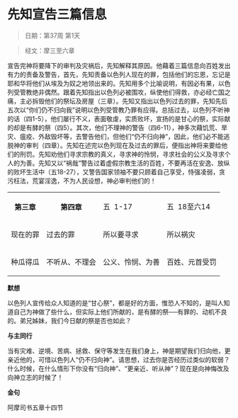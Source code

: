 # 先知宣告三篇信息 

> 日期：第37周 第1天

> 经文：摩三至六章

宣告完神将要降下的审判及灾祸后，先知解释其原因。他藉着三篇信息向百姓发出有力的责备及警告，首先，先知责备以色列人现在的罪，包括他们的忘恩，忘记是耶和华将他们从埃及为奴之地领出来的。先知用多个比喻说明，有因必有果，以色列受管教绝非偶然。跟着先知指出以色列必被围攻，纵使他们得救，亦必经亡国之痛，主必拆毁他们的祭坛及房屋（三章）。先知又指出以色列过去的罪，先知先后五次以“你们仍不归向我”说明以色列受管教乃罪有应得。总括过去，以色列不听神的话（四1-5），他们屡行不义，表面敬虔，实质败坏，宣扬的是甘心的祭，实际献的却是有酵的祭（四5）。其次，他们不理神的警告（四6-11），神多次藉饥荒、旱灾、瘟疫、外敌毁坏等，去警告他们，但他们“仍不归向神”，因此，他们必不能逃脱神的审判（四章）。先知在述完以色列现在及过去的罪后，便指出神将来要给他们的刑罚。先知劝他们寻求宗教的真义，寻求神的怜悯，寻求社会的公义及寻求个人的为善。先知又以“祸哉”警告过着虚假宗教生活的百姓，不要再活在安逸、放纵的败坏生活中（五18-27），又警告国家领袖不要只顾着自己享受，恃强凌弱，贪污枉法，荒宴淫逸，不为人民设想，神必审判他们的！

<table>
 <tbody>
  <tr>
   <th><p>第三章</p></th>
   <th><p>第四章</p></th>
   <td><p>五&nbsp;&nbsp;1-17</p></td>
   <td><p>五&nbsp;&nbsp;18至六14</p></td>
  </tr>
  <tr>
   <td><p>现在的罪</p></td>
   <td><p>过去的罪</p></td>
   <td><p>所以要寻求</p></td>
   <td><p>所以祸灾</p></td>
  </tr>
  <tr>
   <td><p>种瓜得瓜</p></td>
   <td><p>不听从、不理会</p></td>
   <td><p>公义、怜悯、为善</p></td>
   <td><p>百姓、元首受罚</p></td>
  </tr>
 </tbody>
</table>

**默想**

以色列人宣传给众人知道的是“甘心祭”，都是好的方面，惟恐人不知的，是叫人知道自己为神做了些什么，但实际上他们所献的，是有酵的祭──有罪的、动机不良的。弟兄姊妹，我们今日献的祭是否也如此？

**与主同行**

当有灾难、逆境、苦病、拯救、保守等发生在我们身上，神是期望我们归向他，更亲近他的，可惜以色列人“仍不归向神”。请思想，过去你是否经历过类似的软弱？什么时候，在什么情形下你没有“归向神”、“更亲近、听从神”？现在是向神悔改及向神立志的时候了！

**金句**

阿摩司书五章十四节



